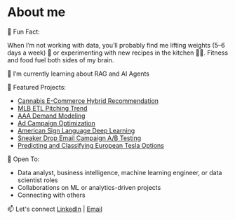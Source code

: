 # About me

🧩 Fun Fact:

When I’m not working with data, you’ll probably find me lifting weights (5–6 days a week) 💪 or experimenting with new recipes in the kitchen 👨‍🍳. Fitness and food fuel both sides of my brain.

🌱 I’m currently learning about RAG and AI Agents

📌 Featured Projects:
- [Cannabis E-Commerce Hybrid Recommendation](https:/github.com/ssithimo/cannabis-ecommerce-recommendation)
- [MLB ETL Pitching Trend](https://github.com/ssithimo/mlb-etl-pitching-trend)
- [AAA Demand Modeling](https://github.com/ssithimo/aaa-demand-modeling) 
- [Ad Campaign Optimization](https://github.com/ssithimo/ad-campaign-optimization)
- [American Sign Language Deep Learning](https://github.com/ssithimo/deep-learning-asl)
- [Sneaker Drop Email Campaign A/B Testing](https://github.com/ssithimo/sneaker-drop-campaign)
- [Predicting and Classifying European Tesla Options](https://github.com/ssithimo/tesla-options-ml)

:door: Open To:
- Data analyst, business intelligence, machine learning engineer, or data scientist roles
- Collaborations on ML or analytics-driven projects
- Connecting with others

📫 Let's connect [LinkedIn](https://www.linkedin.com/in/samsithimolada/) | [Email](mailto:sam.sithimolada.2024@marshall.usc.edu)
